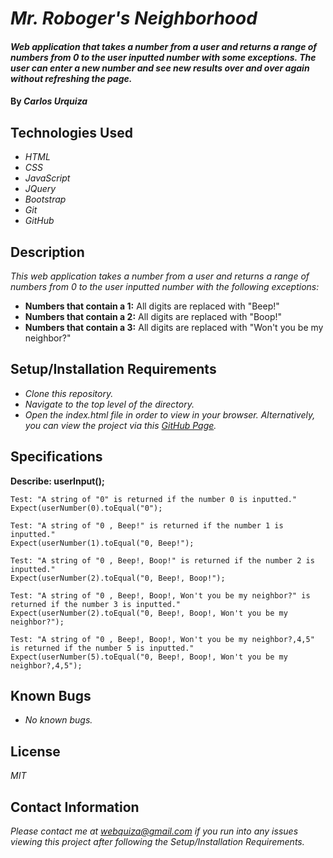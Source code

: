 # _Mr. Roboger's Neighborhood_

#### _Web application that takes a number from a user and returns a range of numbers from 0 to the user inputted number with some exceptions. The user can enter a new number and see new results over and over again without refreshing the page._

#### By _**Carlos Urquiza**_

## Technologies Used

* _HTML_
* _CSS_
* _JavaScript_
* _JQuery_
* _Bootstrap_
* _Git_
* _GitHub_

## Description

_This web application takes a number from a user and returns a range of numbers from 0 to the user inputted number with the following exceptions:_

* **Numbers that contain a 1:** All digits are replaced with "Beep!"
* **Numbers that contain a 2:** All digits are replaced with "Boop!"
* **Numbers that contain a 3:** All digits are replaced with "Won't you be my neighbor?"

## Setup/Installation Requirements

* _Clone this repository._
* _Navigate to the top level of the directory._
* _Open the index.html file in order to view in your browser. Alternatively, you can view the project via this [GitHub Page]()._

## Specifications

**Describe: userInput();**
```
Test: "A string of "0" is returned if the number 0 is inputted."
Expect(userNumber(0).toEqual("0");
```
```
Test: "A string of "0 , Beep!" is returned if the number 1 is inputted."
Expect(userNumber(1).toEqual("0, Beep!");
```
```
Test: "A string of "0 , Beep!, Boop!" is returned if the number 2 is inputted."
Expect(userNumber(2).toEqual("0, Beep!, Boop!");
```
```
Test: "A string of "0 , Beep!, Boop!, Won't you be my neighbor?" is returned if the number 3 is inputted."
Expect(userNumber(2).toEqual("0, Beep!, Boop!, Won't you be my neighbor?");
```
```
Test: "A string of "0 , Beep!, Boop!, Won't you be my neighbor?,4,5" is returned if the number 5 is inputted."
Expect(userNumber(5).toEqual("0, Beep!, Boop!, Won't you be my neighbor?,4,5");
```

## Known Bugs

* _No known bugs._

## License

_MIT_

## Contact Information

_Please contact me at webquiza@gmail.com if you run into any issues viewing this project after following the Setup/Installation Requirements._